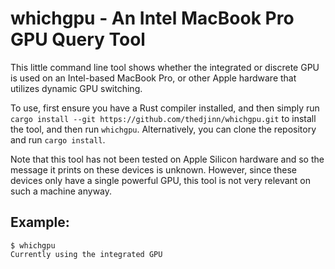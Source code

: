 # whichgpu - An Intel MacBook Pro GPU Query Tool

This little command line tool shows whether the integrated or discrete GPU is
used on an Intel-based MacBook Pro, or other Apple hardware that utilizes
dynamic GPU switching.

To use, first ensure you have a Rust compiler installed, and then simply run
`cargo install --git https://github.com/thedjinn/whichgpu.git` to install the
tool, and then run `whichgpu`. Alternatively, you can clone the repository and
run `cargo install`.

Note that this tool has not been tested on Apple Silicon hardware and so the
message it prints on these devices is unknown. However, since these devices
only have a single powerful GPU, this tool is not very relevant on such a
machine anyway.

## Example:

```
$ whichgpu
Currently using the integrated GPU
```
